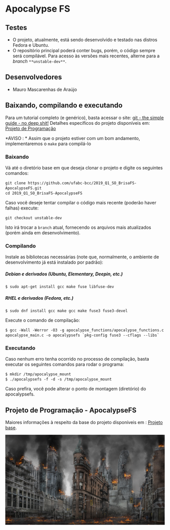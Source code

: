 # Apocalypse FS

## Testes

- O projeto, atualmente, está sendo desenvolvido e testado nas distros Fedora e Ubuntu.
- O repositório principal poderá conter bugs, porém, o código sempre será compilável. Para acesso às versões mais recentes, alterne para a *branch* `**unstable-dev**`.

## Desenvolvedores

- Mauro Mascarenhas de Araújo

## Baixando, compilando e executando

Para um tutorial completo (e genérico), basta acessar o site: [git - the simple guide - no deep shit!](http://rogerdudler.github.io/git-guide/)
Detalhes específicos do projeto disponíveis em: [Projeto de Programação](http://professor.ufabc.edu.br/~e.francesquini/2019.q1.so/projeto/)

*AVISO : * Assim que o projeto estiver com um bom andamento, implementaremos o `make` para compilá-lo

### Baixando

Vá até o diretório base em que deseja clonar o projeto e digite os seguintes comandos:

	git clone https://github.com/ufabc-bcc/2019_Q1_SO_BrisaFS-ApocalypseFS.git
	cd 2019_Q1_SO_BrisaFS-ApocalypseFS
 
Caso você deseje tentar compilar o código mais recente (poderão haver falhas) execute:

	git checkout unstable-dev

Isto irá trocar a `branch` atual, fornecendo os arquivos mais atualizados (porém ainda em desenvolvimento).

### Compilando

Instale as bibliotecas necessárias (note que, normalmente, o ambiente de desenvolvimento já está instalado por padrão):

##### Debian e derivados (Ubuntu, Elementary, Deepin, etc.)
	$ sudo apt-get install gcc make fuse libfuse-dev

##### RHEL e derivados (Fedora, etc.)
	$ sudo dnf install gcc make gcc make fuse3 fuse3-devel

Execute o comando de compilação:

	$ gcc -Wall -Werror -O3 -g apocalypse_functions/apocalypse_functions.c apocalypse_main.c -o apocalypsefs `pkg-config fuse3 --cflags --libs`

### Executando

Caso nenhum erro tenha ocorrido no processo de compilação, basta executar os seguintes comandos para rodar o programa:

	$ mkdir /tmp/apocalypse_mount
	$ ./apocalypsefs -f -d -s /tmp/apocalypse_mount
	
Caso prefira, você pode alterar o ponto de montagem (diretório) do apocalypsefs.

## Projeto de Programação - ApocalypseFS

Maiores informações à respeito da base do projeto disponíveis em : [Projeto base](base_implementation/).

![ApocalypseFS](figs/apocalypse.jpg)
